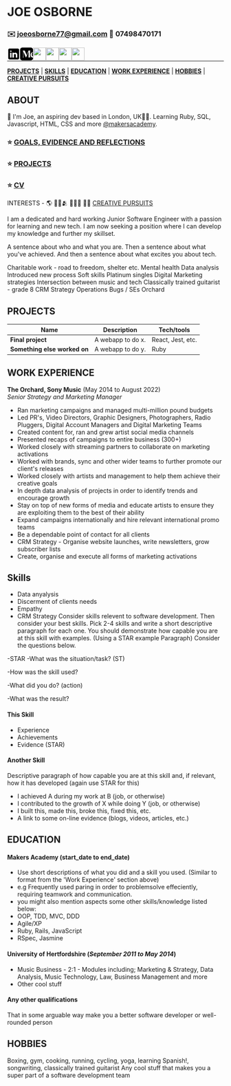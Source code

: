 # JOE OSBORNE
 
### :envelope: joeosborne77@gmail.com  :iphone: 07498470171

[<img src="https://raw.githubusercontent.com/simple-icons/simple-icons/develop/icons/linkedin.svg#gh-light-mode-only" align=left width=30 height=30></img>](https://www.linkedin.com/in/joe-osborne-998813116/)
[<img src="https://raw.githubusercontent.com/simple-icons/simple-icons/develop/icons/medium.svg#gh-light-mode-only" align=left width=30 height=30></img>](https://medium.com/@joeosborne77)
[<img src="https://raw.githubusercontent.com/simple-icons/simple-icons/develop/icons/codecademy.svg#gh-light-mode-only" align=left width=30 height=30></img>](https://www.codecademy.com/profiles/joeOsborne4015426741)
[<img src="https://raw.githubusercontent.com/simple-icons/simple-icons/develop/icons/codewars.svg#gh-light-mode-only" align=left width=30 height=30></img>](https://www.codewars.com/users/Tardigrade77)
[<img src="https://raw.githubusercontent.com/simple-icons/simple-icons/develop/icons/instagram.svg#gh-light-mode-only" align=left width=30 height=30></img>](https://www.instagram.com/joeosborne77/)
[<img src="https://raw.githubusercontent.com/simple-icons/simple-icons/develop/icons/spotify.svg#gh-light-mode-only" align=left width=30 height=30></img>](https://open.spotify.com/artist/7syrrw6hvfxcleSLpQOGTX?si=DS3HFeJWR3iodqXSNGPGpA)
  

<br />

--------------------------------------------------------------------------------------------------------------------------------------------  

[**PROJECTS**](#projects) | [**SKILLS**](#skills) | [**EDUCATION**](#education) | [**WORK EXPERIENCE**](#work-experience) | [**HOBBIES**](#hobbies) | [**CREATIVE PURSUITS**](https://linktr.ee/joeosborne77)


## ABOUT
👋 I'm Joe, an aspiring dev based in London, UK👨‍💻. Learning Ruby, SQL, Javascript, HTML, CSS and more [@makersacademy](https://makers.tech/).

### ⭐ [GOALS, EVIDENCE AND REFLECTIONS](https://github.com/JoeOsborne77/GoalsEvidenceReflections)

### ⭐ [PROJECTS](https://github.com/JoeOsborne77/MakersComplete)

### ⭐ [CV](https://github.com/JoeOsborne77/CV)



INTERESTS - 🌎 🌱🪸🫂 🎵🥋🥊 🍲🤿
[CREATIVE PURSUITS](https://linktr.ee/joeosborne77)

<!--
**JoeOsborne77/JoeOsborne77** is a ✨ _special_ ✨ repository because its `README.md` (this file) appears on your GitHub profile.

Here are some ideas to get you started:

- 🔭 I’m currently working on ...
- 🌱 I’m currently learning ...
- 👯 I’m looking to collaborate on ...
- 🤔 I’m looking for help with ...
- 💬 Ask me about ...
- 📫 How to reach me: ...
- 😄 Pronouns: ...
- ⚡ Fun fact: ...
-->


I am a dedicated and hard working Junior Software Engineer with a passion for learning and new tech. I am now seeking a position where I can develop my knowledge and further my skillset. 

A sentence about who and what you are. Then a sentence about what you've achieved. And then a sentence about what excites you about tech.

Charitable work - road to freedom, shelter etc. 
Mental health 
Data analysis 
Introduced new process 
Soft skills 
Platinum singles 
Digital Marketing strategies
Intersection between music and tech 
Classically trained guitarist - grade 8 
CRM Strategy 
Operations 
Bugs / SEs Orchard


## PROJECTS

| Name                         | Description       | Tech/tools        |
| ---------------------------- | ----------------- | ----------------- |
| **Final project**            | A webapp to do x. | React, Jest, etc. |
| **Something else worked on** | A webapp to do y. | Ruby              |

## WORK EXPERIENCE

**The Orchard, Sony Music** (May 2014 to August 2022)  
_Senior Strategy and Marketing Manager_

- Ran marketing campaigns and managed multi-million pound budgets 
- Led PR's, Video Directors, Graphic Designers, Photographers, Radio Pluggers, Digital Account Managers and Digital Marketing Teams 
- Created content for, ran and grew artist social media channels 
- Presented recaps of campaigns to entire business (300+) 
- Worked closely with streaming partners to collaborate on marketing activations
- Worked with brands, sync and other wider teams to further promote our client's releases 
- Worked closely with artists and management to help them achieve their creative goals
- In depth data analysis of projects in order to identify trends and encourage growth
- Stay on top of new forms of media and educate artists to ensure they are exploiting them to the best of their ability 
- Expand campaigns internationally and hire relevant international promo teams
- Be a dependable point of contact for all clients 
- CRM Strategy - Organise website launches, write newsletters, grow subscriber lists
- Create, organise and execute all forms of marketing activations

## Skills

- Data anyalysis 
- Discerment of clients needs 
- Empathy 
- CRM Strategy 
Consider skills relevent to software development. Then consider your best skills. Pick 2-4 skills and write a short descriptive paragraph for each one. You should demonstrate how capable you are at this skill with examples.
(Using a STAR example Paragraph) Consider the questions below.

-STAR
-What was the situation/task? (ST)

-How was the skill used?

-What did you do? (action)

-What was the result?


#### This Skill

- Experience
- Achievements
- Evidence (STAR)

#### Another Skill

Descriptive paragraph of how capable you are at this skill and, if relevant, how it has developed (again use STAR for this)

- I achieved A during my work at B (job, or otherwise)
- I contributed to the growth of X while doing Y (job, or otherwise)
- I built this, made this, broke this, fixed this, etc.
- A link to some on-line evidence (blogs, videos, articles, etc.)

## EDUCATION

#### Makers Academy (start_date to end_date)
- Use short descriptions of what you did and a skill you used. (Similar to format from the 'Work Experience' section above)
- e.g Frequently used paring in order to problemsolve effeciently, requiring teamwork and communication.
- you might also mention aspects some other skills/knowledge listed below: 
- OOP, TDD, MVC, DDD
- Agile/XP
- Ruby, Rails, JavaScript
- RSpec, Jasmine

#### University of Hertfordshire (_September 2011 to May 2014_)

- Music Business - 2:1 - Modules including; Marketing & Strategy, Data Analysis, Music Technology, Law, Business Management and more
- Other cool stuff

#### Any other qualifications

That in some arguable way make you a better software developer or well-rounded person

## HOBBIES
Boxing, gym, cooking, running, cycling, yoga, learning Spanish!, songwriting, classically trained guitarist
Any cool stuff that makes you a super part of a software development team
